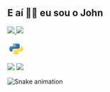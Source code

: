 ## E aí 🤙🏻 eu sou o John

 <div>
    <a href="https://github.com/joaomrcs">
    <img height="180em" src="https://github-readme-stats.vercel.app/api?username=joaomrcs&show_icons=true&theme=dracula&include_all_commits=true&count_private=true"/>
    <img height="180em" src="https://github-readme-stats.vercel.app/api/top-langs/?username=joaomrcs&layout=compact&langs_count=16&theme=dracula"/>
</div>
<div style="display: inline_block"><br>
    <img align="center" alt="Python" height="30" width="40" src="https://raw.githubusercontent.com/devicons/devicon/master/icons/python/python-original.svg">
</div>
<br>
<div> 
    <a href="https://www.linkedin.com/in/joaomrcs" target="_blank"><img src="https://img.shields.io/badge/-LinkedIn-%230077B5?style=for-the-badge&logo=linkedin&logoColor=white" target="_blank"></a> 
    <a href = "mailto: joaomrcs@outlook.pt"><img src="https://img.shields.io/badge/Microsoft_Outlook-0078D4?style=for-the-badge&logo=microsoft-outlook&logoColor=white" target="_blank"></a>
 
  ![Snake animation](https://github.com/joaomrcs/joaomrcs/blob/output/github-contribution-grid-snake.svg)
 
</div>